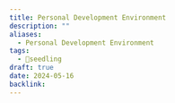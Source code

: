 ```yaml
---
title: Personal Development Environment
description: ""
aliases:
  - Personal Development Environment
tags:
  - 🌱seedling
draft: true
date: 2024-05-16
backlink:
---
```

